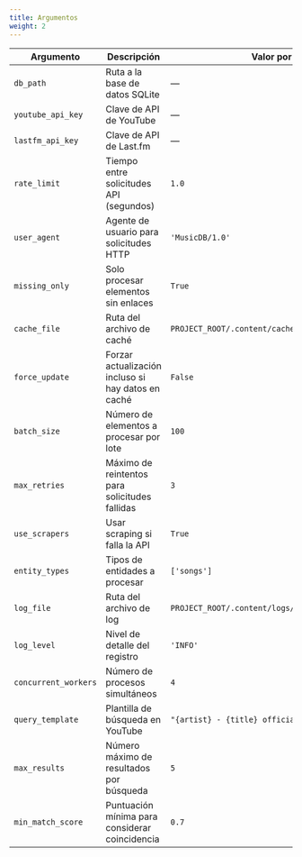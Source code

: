 ```yaml
---
title: Argumentos
weight: 2
---
```


| Argumento            | Descripción                                        | Valor por Defecto                                      |
| -------------------- | -------------------------------------------------- | ------------------------------------------------------ |
| `db_path`            | Ruta a la base de datos SQLite                     | —                                                      |
| `youtube_api_key`    | Clave de API de YouTube                            | —                                                      |
| `lastfm_api_key`     | Clave de API de Last.fm                            | —                                                      |
| `rate_limit`         | Tiempo entre solicitudes API (segundos)            | `1.0`                                                  |
| `user_agent`         | Agente de usuario para solicitudes HTTP            | `'MusicDB/1.0'`                                        |
| `missing_only`       | Solo procesar elementos sin enlaces                | `True`                                                 |
| `cache_file`         | Ruta del archivo de caché                          | `PROJECT_ROOT/.content/cache/youtube_links_cache.json` |
| `force_update`       | Forzar actualización incluso si hay datos en caché | `False`                                                |
| `batch_size`         | Número de elementos a procesar por lote            | `100`                                                  |
| `max_retries`        | Máximo de reintentos para solicitudes fallidas     | `3`                                                    |
| `use_scrapers`       | Usar scraping si falla la API                      | `True`                                                 |
| `entity_types`       | Tipos de entidades a procesar                      | `['songs']`                                            |
| `log_file`           | Ruta del archivo de log                            | `PROJECT_ROOT/.content/logs/youtube_links.log`         |
| `log_level`          | Nivel de detalle del registro                      | `'INFO'`                                               |
| `concurrent_workers` | Número de procesos simultáneos                     | `4`                                                    |
| `query_template`     | Plantilla de búsqueda en YouTube                   | `"{artist} - {title} official"`                        |
| `max_results`        | Número máximo de resultados por búsqueda           | `5`                                                    |
| `min_match_score`    | Puntuación mínima para considerar coincidencia     | `0.7`                                                  |